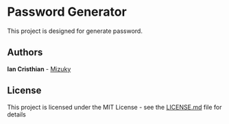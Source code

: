 # Password Generator
This project is designed for generate password.
## Authors
**Ian Cristhian** - [Mizuky](https://github.com/zMizuky)
## License
This project is licensed under the MIT License - see the [LICENSE.md](LICENSE.md) file for details
